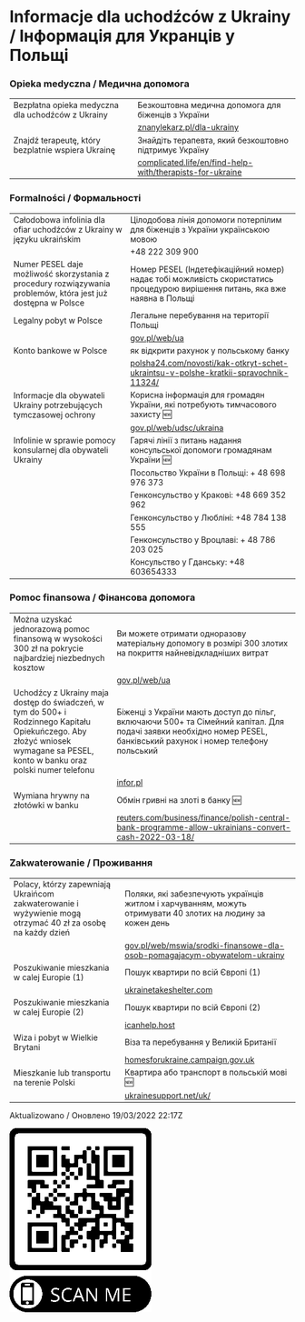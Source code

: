 # Informacje dla uchodźców z Ukrainy / Інформація для Укранців у Польщі

### Opieka medyczna / Медична допомога

 |  |  | 
 | -------|------------|
 | Bezpłatna opieka medyczna dla uchodźców z Ukrainy | Безкоштовна медична допомога для біженців з України |
 | | [znanylekarz.pl/dla-ukrainy ](https://www.znanylekarz.pl/dla-ukrainy ) |
 | Znajdź terapeutę, który bezplatnie wspiera Ukrainę | Знайдіть терапевта, який безкоштовно підтримує Україну |
 | | [complicated.life/en/find-help-with/therapists-for-ukraine](https://complicated.life/en/find-help-with/therapists-for-ukraine) |

### Formalności / Формальності

 |  |  | 
 | -------|------------|
 | Całodobowa infolinia dla ofiar uchodźców z Ukrainy w języku ukraińskim | Цілодобова лінія допомоги потерпілим для біженців з України українською мовою | 
 | | +48 222 309 900 |
| Numer PESEL daje możliwość skorzystania z procedury rozwiązywania problemów, która jest już dostępna w Polsce | Номер PESEL (Індетефікаційний номер) надає тобі можливість скористатись процедурою вирішення питань, яка вже наявна в Польщі |
 | Legalny pobyt w Polsce | Легальне перебування на території Польщі  |
 | | [gov.pl/web/ua](https://www.gov.pl/web/ua) |
 | Konto bankowe w Polsce | як відкрити рахунок у польському банку  |
 | | [polsha24.com/novosti/kak-otkryt-schet-ukraintsu-v-polshe-kratkii-spravochnik-11324/](https://polsha24.com/novosti/kak-otkryt-schet-ukraintsu-v-polshe-kratkii-spravochnik-11324/)
 | Informacje dla obywateli Ukrainy potrzebujących tymczasowej ochrony | Корисна інформація для громадян України, які потребують тимчасового захисту 🆕 |
 | | [gov.pl/web/udsc/ukraina](https://www.gov.pl/web/udsc/ukraina)
 | Infolinie w sprawie pomocy konsularnej dla obywateli Ukrainy | Гарячі лінії з питань надання консульської допомоги громадянам України 🆕 |
 | | Посольство України в Польщі: + 48 698 976 373 |
 | | Генконсульство у Кракові: +48 669 352 962 |
 | | Генконсульство у Любліні: +48 784 138 555 |
 | | Генконсульство у Вроцлаві: + 48 786 203 025 |
 | | Консульство у Гданську: +48 603654333 |

 
### Pomoc finansowa / Фінансова допомога
 
 |  |  | 
 | -------|------------|
 | Można uzyskać jednorazową pomoc finansową w wysokości 300 zł na pokrycie najbardziej niezbednych kosztow | Ви можете отримати одноразову матеріальну допомогу в розмірі 300 злотих на покриття найневідкладніших витрат |
 | | [gov.pl/web/ua](https://www.gov.pl/web/ua) |
 | Uchodźcy z Ukrainy maja dostęp do świadczeń, w tym do 500+ i Rodzinnego Kapitału Opiekuńczego. Aby złożyć wniosek wymagane sa PESEL, konto w banku oraz polski numer telefonu | Біженці з України мають доступ до пільг, включаючи 500+ та Сімейний капітал. Для подачі заявки необхідно номер PESEL, банківський рахунок і номер телефону польський |
 | | [infor.pl](https://www.infor.pl/prawo/nowosci-prawne/5436898,Uchodzcy-z-Ukrainy-uzyskaja-dostep-do-500-plus-i-Rodzinnego-Kapitalu-Opiekunczego.html#:~:text=Dzi%C4%99ki%20specustawie%20uchod%C5%BAcy%20z%20Ukrainy,Gertruda%20U%C5%9Bci%C5%84ska.) |
 | Wymiana hrywny na złotówki w banku | Oбмін гривні на злоті в банку 🆕 |
 | | [reuters.com/business/finance/polish-central-bank-programme-allow-ukrainians-convert-cash-2022-03-18/](https://www.reuters.com/business/finance/polish-central-bank-programme-allow-ukrainians-convert-cash-2022-03-18/) |

### Zakwaterowanie / Проживання

 |  |  | 
 | -------|------------|
 | Polacy, którzy zapewniają Ukraińcom zakwaterowanie i wyżywienie mogą otrzymać 40 zł za osobę na każdy dzień | Поляки, які забезпечують українців житлом і харчуванням, можуть отримувати 40 злотих на людину за кожен день |
 | | [gov.pl/web/mswia/srodki-finansowe-dla-osob-pomagajacym-obywatelom-ukrainy](https://www.gov.pl/web/mswia/srodki-finansowe-dla-osob-pomagajacym-obywatelom-ukrainy)|
 | Poszukiwanie mieszkania w calej Europie (1)           | Пошук квартири по всій Європі (1) |
 | | [ukrainetakeshelter.com](https://www.ukrainetakeshelter.com/) |
 | Poszukiwanie mieszkania w calej Europie (2)           | Пошук квартири по всій Європі (2) |
 | | [icanhelp.host](https://icanhelp.host/) |
 | Wiza i pobyt w Wielkie Brytani | Віза та перебування у Великій Британії |
 | | [homesforukraine.campaign.gov.uk](https://homesforukraine.campaign.gov.uk/) |
 | Mieszkanie lub transportu na terenie Polski | Квартира або транспорт в польській мові 🆕 |
 | | [ukrainesupport.net/uk/](https://ukrainesupport.net/uk/)

Aktualizowano / Оновлено 19/03/2022 22:17Z

![QR](QR-250.png)
